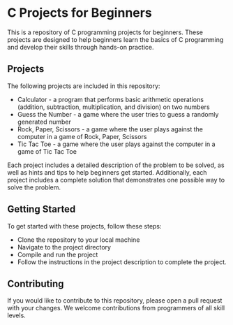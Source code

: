 # C Projects for Beginners
This is a repository of C programming projects for beginners. These projects are designed to help beginners learn the basics of C programming and develop their skills through hands-on practice.

## Projects
The following projects are included in this repository:

- Calculator - a program that performs basic arithmetic operations (addition, subtraction, multiplication, and division) on two numbers
- Guess the Number - a game where the user tries to guess a randomly generated number
- Rock, Paper, Scissors - a game where the user plays against the computer in a game of Rock, Paper, Scissors
- Tic Tac Toe - a game where the user plays against the computer in a game of Tic Tac Toe

Each project includes a detailed description of the problem to be solved, as well as hints and tips to help beginners get started. Additionally, each project includes a complete solution that demonstrates one possible way to solve the problem.

## Getting Started
To get started with these projects, follow these steps:

- Clone the repository to your local machine
- Navigate to the project directory
- Compile and run the project
- Follow the instructions in the project description to complete the project.

## Contributing
If you would like to contribute to this repository, please open a pull request with your changes. We welcome contributions from programmers of all skill levels.
